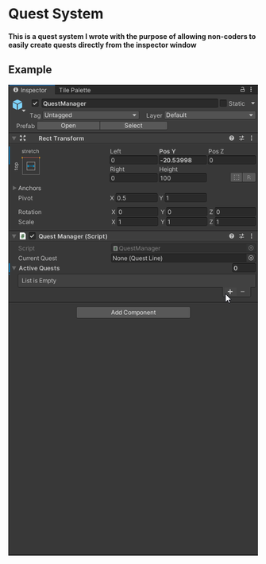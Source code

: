 # Quest System
<h4>This is a quest system I wrote with the purpose of allowing non-coders to easily create quests directly from the inspector window</h4>

## Example
![](https://github.com/Nechrito/HandyHank-Utilities/blob/main/Resources/QuestSystemInspector.gif?raw=true)